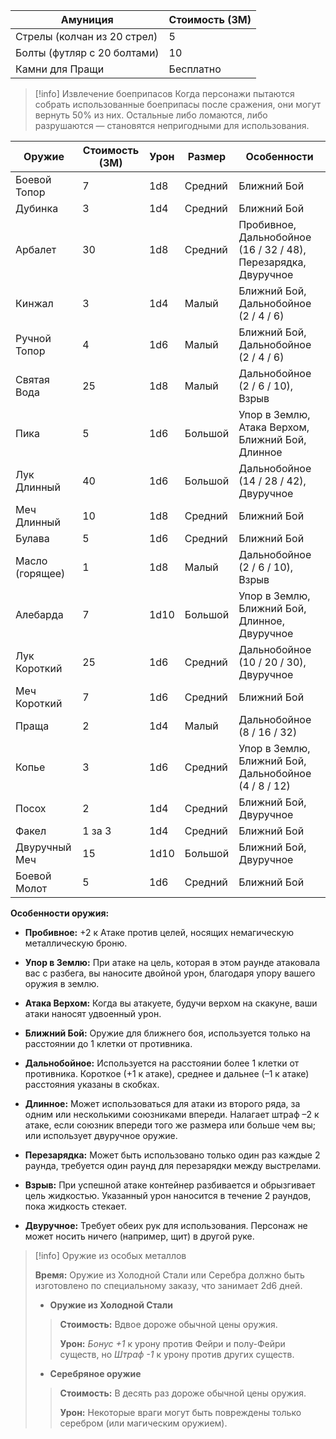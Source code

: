| Амуниция               | Стоимость (ЗМ) |
| --------------------------- | ------------------ |
| Стрелы (колчан из 20 стрел) | 5                  |
| Болты (футляр с 20 болтами) | 10                 |
| Камни для Пращи             | Бесплатно          |

 >[!info] Извлечение боеприпасов
> Когда персонажи пытаются собрать использованные боеприпасы после сражения, они могут вернуть 50% из них. Остальные либо ломаются, либо разрушаются — становятся непригодными для использования. 

| Оружие          | Стоимость (ЗМ) | Урон | Размер  | Особенности                                                    |
| --------------- | -------------- | ---- | ------- | -------------------------------------------------------------- |
| Боевой Топор    | 7              | 1d8  | Средний | Ближний Бой                                                    |
| Дубинка         | 3              | 1d4  | Средний | Ближний Бой                                                    |
| Арбалет         | 30             | 1d8  | Средний | Пробивное, Дальнобойное (16 / 32 / 48), Перезарядка, Двуручное |
| Кинжал          | 3              | 1d4  | Малый   | Ближний Бой, Дальнобойное (2 / 4 / 6)                          |
| Ручной Топор    | 4              | 1d6  | Малый   | Ближний Бой, Дальнобойное (2 / 4 / 6)                          |
| Святая Вода     | 25             | 1d8  | Малый   | Дальнобойное (2 / 6 / 10), Взрыв                               |
| Пика            | 5              | 1d6  | Большой | Упор в Землю, Атака Верхом, Ближний Бой, Длинное               |
| Лук Длинный     | 40             | 1d6  | Большой | Дальнобойное (14 / 28 / 42), Двуручное                         |
| Меч Длинный     | 10             | 1d8  | Средний | Ближний Бой                                                    |
| Булава          | 5              | 1d6  | Средний | Ближний Бой                                                    |
| Масло (горящее) | 1              | 1d8  | Малый   | Дальнобойное (2 / 6 / 10), Взрыв                               |
| Алебарда        | 7              | 1d10 | Большой | Упор в Землю, Ближний Бой, Длинное, Двуручное                  |
| Лук Короткий    | 25             | 1d6  | Средний | Дальнобойное (10 / 20 / 30), Двуручное                         |
| Меч Короткий    | 7              | 1d6  | Средний | Ближний Бой                                                    |
| Праща           | 2              | 1d4  | Малый   | Дальнобойное (8 / 16 / 32)                                     |
| Копье           | 3              | 1d6  | Средний | Упор в Землю, Ближний Бой, Дальнобойное (4 / 8 / 12)           |
| Посох           | 2              | 1d4  | Средний | Ближний Бой, Двуручное                                         |
| Факел           | 1 за 3         | 1d4  | Средний | Ближний Бой                                                    |
| Двуручный Меч   | 15             | 1d10 | Большой | Ближний Бой, Двуручное                                         |
| Боевой Молот    | 5              | 1d6  | Средний | Ближний Бой                                                    |

**Особенности оружия:**

- **Пробивное:** +2 к Атаке против целей, носящих немагическую металлическую броню.

- **Упор в Землю:** При атаке на цель, которая в этом раунде атаковала вас с разбега, вы наносите двойной урон, благодаря упору вашего оружия в землю.

- **Атака Верхом:** Когда вы атакуете, будучи верхом на скакуне, ваши атаки наносят удвоенный урон.

- **Ближний Бой:** Оружие для ближнего боя, используется только на расстоянии до 1 клетки от противника.

- **Дальнобойное:** Используется на расстоянии более 1 клетки от противника. Короткое (+1 к атаке), среднее и дальнее (–1 к атаке) расстояния указаны в скобках.

- **Длинное:** Может использоваться для атаки из второго ряда, за одним или несколькими союзниками впереди. Налагает штраф –2 к атаке, если союзник впереди того же размера или больше чем вы; или использует двуручное оружие.

- **Перезарядка:** Может быть использовано только один раз каждые 2 раунда, требуется один раунд для перезарядки между выстрелами.

- **Взрыв:** При успешной атаке контейнер разбивается и обрызгивает цель жидкостью. Указанный урон наносится в течение 2 раундов, пока жидкость стекает.

- **Двуручное:** Требует обеих рук для использования. Персонаж не может носить ничего (например, щит) в другой руке.

> [!info] Оружие из особых металлов
>
> **Время:** Оружие из Холодной Стали или Серебра должно быть изготовлено по специальному заказу, что занимает 2d6 дней.  
> 
> - **Оружие из Холодной Стали** 
> 
> > **Стоимость:** Вдвое дороже обычной цены оружия.
> > 
> > **Урон:** *Бонус +1* к урону против Фейри и полу-Фейри существ, но *Штраф -1* к урону против других существ. 
> 
> - **Серебряное оружие**
> 
> >**Стоимость:** В десять раз дороже обычной цены оружия.
> >
> > **Урон:** Некоторые враги могут быть повреждены только серебром (или магическим оружием).
